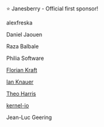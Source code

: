 <!--
SPDX-FileCopyrightText: 2020 Zach Daniel

SPDX-License-Identifier: MIT
-->

⭐ Janesberry - Official first sponsor!

alexfreska

Daniel Jaouen

Raza Balbale

Philia Software

[Florian Kraft](https://github.com/floriank)

[Ian Knauer](https://github.com/ianknauer)

[Theo Harris](https://github.com/Theosaurus-Rex)

[kernel-io](https://github.com/kernel-io)

Jean-Luc Geering